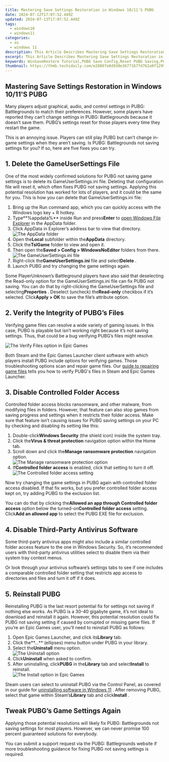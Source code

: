 ```yaml
---
title: Mastering Save Settings Restoration in Windows 10/11'S PUBG
date: 2024-07-12T17:07:52.449Z
updated: 2024-07-13T17:07:52.449Z
tags:
  - windows10
  - windows11
categories:
  - os
  - windows 11
description: This Article Describes Mastering Save Settings Restoration in Windows 10/11'S PUBG
excerpt: This Article Describes Mastering Save Settings Restoration in Windows 10/11'S PUBG
keywords: WinSaveRestore Tutorial,PUBG Save Config,Reset PUBG Saving,PC Gaming Save Fix,WinConfig Restoration,Windows Save Recovery,Game Settings Revert
thumbnail: https://thmb.techidaily.com/e28897e8d930e3677167fd762a9f129952956dbe6cf005a7a223376477485be0.jpg
---
```


## Mastering Save Settings Restoration in Windows 10/11'S PUBG

 Many players adjust graphical, audio, and control settings in PUBG: Battlegrounds to match their preferences. However, some players have reported they can’t change settings in PUBG: Battlegrounds because it doesn’t save them. PUBG’s settings reset for those players every time they restart the game.

 This is an annoying issue. Players can still play PUBG but can’t change in-game settings when they aren’t saving. Is PUBG: Battlegrounds not saving settings for you? If so, here are five fixes you can try.

## 1\. Delete the GameUserSettings File

 One of the most widely confirmed solutions for PUBG not saving game settings is to delete its GameUserSettings.ini file. Deleting that configuration file will reset it, which often fixes PUBG not saving settings. Applying this potential resolution has worked for lots of players, and it could be the same for you. This is how you can delete that GameUserSettings.ini file:

1. Bring up the Run command app, which you can quickly access with the Windows logo key + R hotkey.
2. Type**%appdata%** inside Run and press**Enter** to [open Windows File Explorer](https://www.makeuseof.com/windows-open-file-explorer/) in the AppData folder.
3. Click AppData in Explorer’s address bar to view that directory.  
![The AppData folder](https://static1.makeuseofimages.com/wordpress/wp-content/uploads/2023/02/appdata-folder.jpg)
4. Open the**Local** subfolder within the**AppData** directory.
5. Click the**TslGame** folder to view and open it.
6. Then open the**Saved > Config > WindowsNoEditor** folders from there.  
![The GameUserSettings.ini file](https://static1.makeuseofimages.com/wordpress/wp-content/uploads/2023/02/gameusersettings-ini-file.jpg)
7. Right-click the**GameUserSettings.ini** file and select**Delete** .
8. Launch PUBG and try changing the game settings again.

 Some PlayerUnknown’s Battleground players have also said that deselecting the Read-only option for the GameUserSettings.ini file can fix PUBG not saving. You can do that by right-clicking the GameUserSettings file and selecting**Properties** . Deselect (uncheck) the**Read-only** checkbox if it’s selected. Click**Apply > OK** to save the file’s attribute option.

## 2\. Verify the Integrity of PUBG’s Files

 Verifying game files can resolve a wide variety of gaming issues. In this case, PUBG is playable but isn’t working right because it’s not saving settings. Thus, that could be a bug verifying PUBG’s files might resolve.

![The Verify Files option in Epic Games](https://static1.makeuseofimages.com/wordpress/wp-content/uploads/2023/02/verify-files-option.jpg)

 Both Steam and the Epic Games Launcher client software with which players install PUBG include options for verifying games. Those troubleshooting options scan and repair game files. Our [guide to repairing game files](https://www.makeuseof.com/how-to-verify-game-file-integrity-different-launchers/) tells you how to verify PUBG's files in Steam and Epic Games Launcher.

## 3\. Disable Controlled Folder Access

 Controlled folder access blocks ransomware, and other malware, from modifying files in folders. However, that feature can also stop games from saving progress and settings when it restricts their folder access. Make sure that feature isn’t causing issues for PUBG saving settings on your PC by checking and disabling its setting like this:

1. Double-click**Windows Security** (the shield icon) inside the system tray.
2. Click the**Virus & threat protection** navigation option within the Home tab.
3. Scroll down and click the**Manage ransomware protection** navigation option.  
![The Manage ransomware protection option](https://static1.makeuseofimages.com/wordpress/wp-content/uploads/2023/02/manage-ransomware-protection-option.jpg)
4. If**Controlled folder access** is enabled, click that setting to turn it off.  
![The Controlled folder access setting](https://static1.makeuseofimages.com/wordpress/wp-content/uploads/2023/02/controlled-folder-access2.jpg)

 Now try changing the game settings in PUBG again with controlled folder access disabled. If that fix works, but you prefer controlled folder access kept on, try adding PUBG to the exclusion list.

 You can do that by clicking the**Allowed an app through Controlled folder access** option below the turned-on**Controlled folder access** setting. Click**Add an allowed app** to select the PUBG EXE file for exclusion.

## 4\. Disable Third-Party Antivirus Software

 Some third-party antivirus apps might also include a similar controlled folder access feature to the one in Windows Security. So, it’s recommended users with third-party antivirus utilities select to disable them via their system tray context menus.

 Or look through your antivirus software’s settings tabs to see if one includes a comparable controlled folder setting that restricts app access to directories and files and turn it off if it does.

## 5\. Reinstall PUBG

 Reinstalling PUBG is the last resort potential fix for settings not saving if nothing else works. As PUBG is a 30-40 gigabyte game, it’s not ideal to download and reinstall it again. However, this potential resolution could fix PUBG not saving setting if caused by corrupted or missing game files. If you’re an Epic Games user, you’ll need to reinstall PUBG as follows:

1. Open Epic Games Launcher, and click its**Library** tab.
2. Click the**…** (ellipses) menu button under PUBG in your library.
3. Select the**Uninstall** menu option.  
![The Uninstall option](https://static1.makeuseofimages.com/wordpress/wp-content/uploads/2023/02/uninstall-option3.jpg)
4. Click**Uninstall** when asked to confirm.
5. After uninstalling, click**PUBG** in the**Library** tab and select**Install** to reinstall.  
![The Install option in Epic Games](https://static1.makeuseofimages.com/wordpress/wp-content/uploads/2023/02/choose-install-location.jpg)

 Steam users can select to uninstall PUBG via the Control Panel, as covered in our guide for [uninstalling software in Windows 11](https://www.makeuseof.com/windows-11-different-ways-to-uninstall-software/) . After removing PUBG, select that game within Steam’s**Library** tab and click**Install** .

## Tweak PUBG’s Game Settings Again

 Applying those potential resolutions will likely fix PUBG: Battlegrounds not saving settings for most players. However, we can never promise 100 percent guaranteed solutions for everybody.

 You can submit a support request via the PUBG: Battlegrounds website if more troubleshooting guidance for fixing PUBG not saving settings is required.

<ins class="adsbygoogle"
     style="display:block"
     data-ad-format="autorelaxed"
     data-ad-client="ca-pub-7571918770474297"
     data-ad-slot="1223367746"></ins>



<ins class="adsbygoogle"
     style="display:block"
     data-ad-client="ca-pub-7571918770474297"
     data-ad-slot="8358498916"
     data-ad-format="auto"
     data-full-width-responsive="true"></ins>




